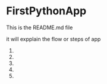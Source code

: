 # FirstPythonApp

This is the README.md file

it will expplain the flow or steps of app

1.

2.

3.

4.

5.

